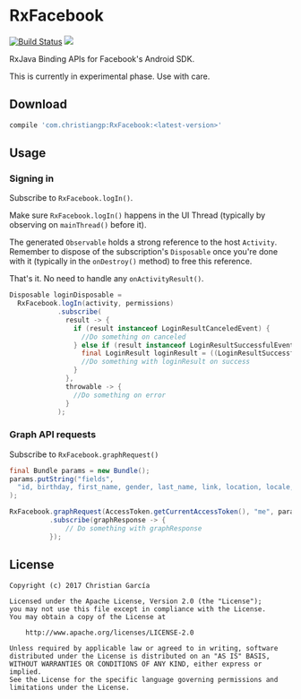 # RxFacebook
[![Build Status](https://travis-ci.org/ChristianGarcia/RxFacebook.svg?branch=master)](https://travis-ci.org/ChristianGarcia/RxFacebook)
[![](https://img.shields.io/maven-central/v/com.christiangp/RxFacebook.svg)](http://search.maven.org/#search%7Cga%7C1%7Cg%3A%22com.christiangp%22%20a%3A%22RxFacebook%22)

RxJava Binding APIs for Facebook's Android SDK.

This is currently in experimental phase. Use with care.

## Download
```groovy
compile 'com.christiangp:RxFacebook:<latest-version>'
```

## Usage

### Signing in

Subscribe to `RxFacebook.logIn()`.

Make sure `RxFacebook.logIn()` happens in the UI Thread (typically by observing on `mainThread()` before it).

The generated `Observable` holds a strong reference to the host `Activity`. 
Remember to dispose of the subscription's `Disposable` once you're done with it (typically in the `onDestroy()` method) to free this reference.

That's it. No need to handle any `onActivityResult()`.

```java
Disposable loginDisposable =
  RxFacebook.logIn(activity, permissions)
            .subscribe(
              result -> {
                if (result instanceof LoginResultCanceledEvent) {
                  //Do something on canceled
                } else if (result instanceof LoginResultSuccessfulEvent) {
                  final LoginResult loginResult = ((LoginResultSuccessfulEvent) result).loginResult();
                  //Do something with loginResult on success
                }
              },
              throwable -> {
                //Do something on error
              }
            );
```

### Graph API requests
Subscribe to `RxFacebook.graphRequest()`

```java
final Bundle params = new Bundle();
params.putString("fields", 
  "id, birthday, first_name, gender, last_name, link, location, locale, name, timezone, updated_time, email"
);

RxFacebook.graphRequest(AccessToken.getCurrentAccessToken(), "me", params, HttpMethod.GET)
          .subscribe(graphResponse -> {
              // Do something with graphResponse
          });
```

## License

    Copyright (c) 2017 Christian García
    
    Licensed under the Apache License, Version 2.0 (the "License");
    you may not use this file except in compliance with the License.
    You may obtain a copy of the License at
    
        http://www.apache.org/licenses/LICENSE-2.0
    
    Unless required by applicable law or agreed to in writing, software
    distributed under the License is distributed on an "AS IS" BASIS,
    WITHOUT WARRANTIES OR CONDITIONS OF ANY KIND, either express or implied.
    See the License for the specific language governing permissions and
    limitations under the License.
